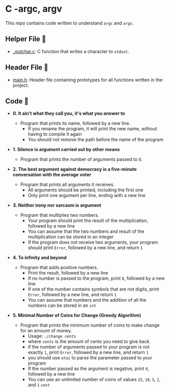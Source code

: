 # C -argc, argv

This repo contains code written to understand `argc` and `argv`.

## Helper File :raised_hands:

* [_putchar.c](./_putchar.c): C function that writes a character to `stdout`.

## Header File :file_folder:

* [main.h](./main.h): Header file containing prototypes for all
functions written in the project.

## Code :page_with_curl:

* **0. It ain't what they call you, it's what you answer to**
  * Program that prints its name, followed by a new line.
    * If you rename the program, it will print the new name, without having to compile it again
    * You should not remove the path before the name of the program

* **1. Silence is argument carried out by other means**
  * Program that prints the number of arguments passed to it.

* **2. The best argument against democracy is a five-minute conversation with the average voter**
  * Program that prints all arguments it receives.
    * All arguments should be printed, including the first one
    * Only print one argument per line, ending with a new line
 
* **3. Neither irony nor sarcasm is argument**
  * Program that multiplies two numbers.
    * Your program should print the result of the multiplication, followed by a new line
    * You can assume that the two numbers and result of the multiplication can be stored in an integer
    * If the program does not receive two arguments, your program should print `Error`, followed by a new line, and return `1`

* **4. To infinity and beyond**
  * Program that adds positive numbers.
    * Print the result, followed by a new line
    * If no number is passed to the program, print `0`, followed by a new line
    * If one of the number contains symbols that are not digits, print `Error`, followed by a new line, and return `1`
    * You can assume that numbers and the addition of all the numbers can be stored in an `int`

* **5. Minimal Number of Coins for Change (Greedy Algorithm)**
  * Program that prints the minimum number of coins to make change for an amount of money.
    * Usage: `./change cents`
    * where `cents` is the amount of cents you need to give back
    * if the number of arguments passed to your program is not exactly `1`, print `Error`, followed by a new line, and return `1`
    * you should use `atoi` to parse the parameter passed to your program
    * If the number passed as the argument is negative, print `0`, followed by a new line
    * You can use an unlimited number of coins of values `25`, `10`, `5`, `2`, and `1` `cent`

